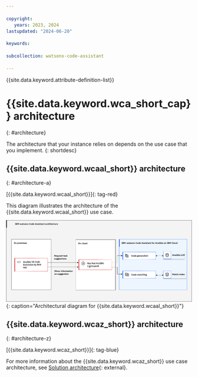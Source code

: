 ```yaml
---

copyright:
   years: 2023, 2024
lastupdated: "2024-06-20"

keywords:

subcollection: watsonx-code-assistant

---
```


{{site.data.keyword.attribute-definition-list}}

# {{site.data.keyword.wca_short_cap}} architecture
{: #architecture}

The architecture that your instance relies on depends on the use case that you implement.
{: shortdesc}

## {{site.data.keyword.wcaal_short}} architecture
{: #architecture-a}

[{{site.data.keyword.wcaal_short}}]{: tag-red}

This diagram illustrates the architecture of the {{site.data.keyword.wcaal_short}} use case.

![Architectural diagram for {{site.data.keyword.wcaal_short}}](/images/wxca-ansible-arch.svg){: caption="Architectural diagram for {{site.data.keyword.wcaal_short}}"}

## {{site.data.keyword.wcaz_short}} architecture
{: #architecture-z}

[{{site.data.keyword.wcaz_short}}]{: tag-blue}

For more information about the {{site.data.keyword.wcaz_short}} use case architecture, see [Solution architecture](https://www.ibm.com/docs/en/watsonx-code-assistant-4z/latest?topic=welcome-solution-architecture){: external}.


